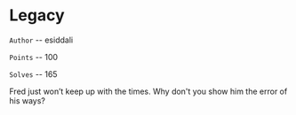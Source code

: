 # Legacy

`Author` -- esiddali

`Points` -- 100

`Solves` -- 165

Fred just won’t keep up with the times. Why don't you show him the error of his ways? 
